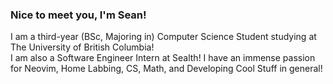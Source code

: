 ### Nice to meet you, I'm Sean!
<!-- I am a Math Student in uWaterloo with immense passion in Developing Cool Stuff! -->

I am a third-year (BSc, Majoring in) Computer Science Student studying at The University of British Columbia!<BR>
I am also a Software Engineer Intern at Sealth!
I have an immense passion for Neovim, Home Labbing, CS, Math, and Developing Cool Stuff in general!

<!--
🔍 I am looking for:
- Summer 2023 Tech Internship Opportunities

📖Goals:
- Get Good at D&S. 
- Learn Full-Stack Web Development
-->
<!--
⌨️I am currently Working On:
- School
- Learning Assistance
- Mastering Developing Workflow (Vim, shell... check .dotfiles)
- Contributing to Open Source
- Work on Code everyday!
-->
<!--
💭Project in mind:
- Real World App in C and Racket.
-->

<!--
🔍Interest:
- Automation
- Web Scraping
- Web Development
- Computational Theory
- Backend Development
- Software Engineering
-->
<!--
⌨️Languages I know or learning:
- Racket
- C/C++
- Rust
- Python
-->

<!--
🔬Other Skills:
- Vim
- Shell Scripting
- Git/Github
- CLI
- Basic Web Development
-->
<!--
📫 Reach me by email or my new upcoming website: <br> contact@twinkletoeszen.com | (new website coming soon) [Old Personal Website](https://twinkletoes5.netlify.app) *Warning Very Borken on Mobile*
-->
<!--
Cheerio~ \
Sean Yan
-->
<!--
- 👯 I’m looking to collaborate on ...
- 🤔 I’m looking for help with 
- 💬 Ask me about ...
-📫 How to reach me: ...
- 😄 Pronouns: ...
- ⚡ Fun fact: ... 
-->
